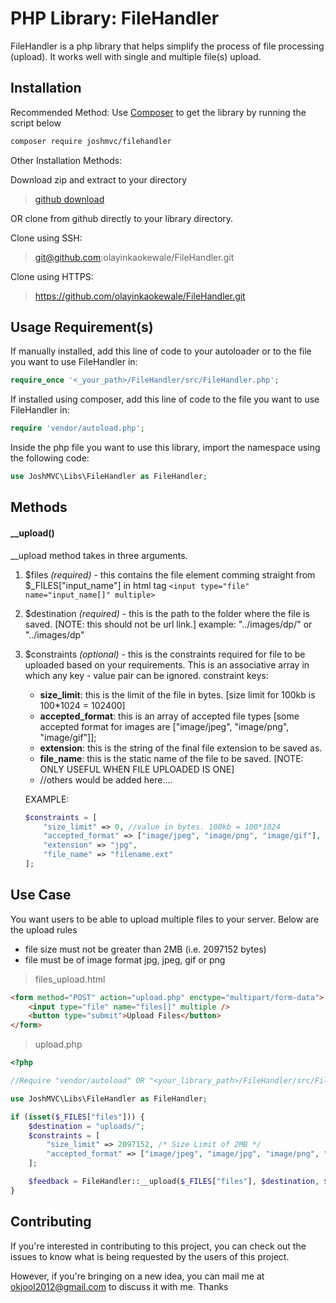 # PHP Library: FileHandler
FileHandler is a php library that helps simplify the process of file processing (upload). It works well with single and multiple file(s) upload.

## Installation
Recommended Method: Use [Composer](http://getcomposer.org/download/) to get the library by running the script below
```bash
composer require joshmvc/filehandler
```

Other Installation Methods:

Download zip and extract to your directory
> [github download](https://github.com/olayinkaokewale/FileHandler/archive/master.zip)

OR clone from github directly to your library directory.

Clone using SSH:
> git@github.com:olayinkaokewale/FileHandler.git

Clone using HTTPS:
> https://github.com/olayinkaokewale/FileHandler.git


## Usage Requirement(s)
If manually installed, add this line of code to your autoloader or to the file you want to use FileHandler in:
```php
require_once '<_your_path>/FileHandler/src/FileHandler.php';
```

If installed using composer, add this line of code to the file you want to use FileHandler in:
```php
require 'vendor/autoload.php';
```

Inside the php file you want to use this library, import the namespace using the following code:
```php
use JoshMVC\Libs\FileHandler as FileHandler;
```

## Methods
#### __upload()
__upload method takes in three arguments.

1) $files _(required)_ - this contains the file element comming straight from $_FILES["input_name"] in html tag `<input type="file" name="input_name[]" multiple>`

2) $destination _(required)_ - this is the path to the folder where the file is saved. [NOTE: this should not be url link.] example: "../images/dp/" or "../images/dp"

3) $constraints _(optional)_ - this is the constraints required for file to be uploaded based on your requirements. This is an associative array in which any key - value pair can be ignored.
	constraint keys: 
	- **size_limit**: this is the limit of the file in bytes. [size limit for 100kb is 100*1024 = 102400]
	- **accepted_format**: this is an array of accepted file types [some accepted format for images are ["image/jpeg", "image/png", "image/gif"]];
	- **extension**: this is the string of the final file extension to be saved as.
	- **file_name**: this is the static name of the file to be saved. [NOTE: ONLY USEFUL WHEN FILE UPLOADED IS ONE]
	- //others would be added here....

	EXAMPLE:
	
	```php
	$constraints = [
		"size_limit" => 0, //value in bytes. 100kb = 100*1024
		"accepted_format" => ["image/jpeg", "image/png", "image/gif"], //must always be array.
		"extension" => "jpg",
		"file_name" => "filename.ext"
	];
	```

## Use Case
You want users to be able to upload multiple files to your server. Below are the upload rules
- file size must not be greater than 2MB (i.e. 2097152 bytes)
- file must be of image format jpg, jpeg, gif or png


> files_upload.html
```html
<form method="POST" action="upload.php" enctype="multipart/form-data">
	<input type="file" name="files[]" multiple />
	<button type="submit">Upload Files</button>
</form>
```

> upload.php
```php
<?php

//Require "vendor/autoload" OR "<your_library_path>/FileHandler/src/FileHandler.php" before using namespace.

use JoshMVC\Libs\FileHandler as FileHandler;

if (isset($_FILES["files"])) {
	$destination = "uploads/";
	$constraints = [
		"size_limit" => 2097152, /* Size Limit of 2MB */
		"accepted_format" => ["image/jpeg", "image/jpg", "image/png", "image/gif"], /* only image format accepted */
	];

	$feedback = FileHandler::__upload($_FILES["files"], $destination, $constraints);
}

```

## Contributing
If you're interested in contributing to this project, you can check out the issues to know what is being requested by the users of this project. 

However, if you're bringing on a new idea, you can mail me at okjool2012@gmail.com to discuss it with me. Thanks
